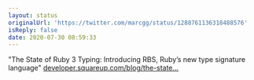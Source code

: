 ```yaml
---
layout: status
originalUrl: 'https://twitter.com/marcgg/status/1288761136318488576'
isReply: false
date: 2020-07-30 08:59:33
---
```


"The State of Ruby 3 Typing: Introducing RBS, Ruby’s new type signature language" [developer.squareup.com/blog/the-state…](https://developer.squareup.com/blog/the-state-of-ruby-3-typing/)
